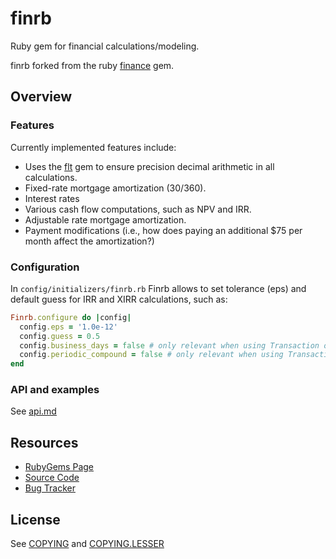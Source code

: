 # finrb

Ruby gem for financial calculations/modeling.

finrb forked from the ruby [finance](https://github.com/Edward-Intelligence/finance) gem.

## Overview

### Features

Currently implemented features include:

* Uses the [flt](https://github.com/jgoizueta/flt) gem to ensure precision decimal arithmetic in all calculations.
* Fixed-rate mortgage amortization (30/360).
* Interest rates
* Various cash flow computations, such as NPV and IRR.
* Adjustable rate mortgage amortization.
* Payment modifications (i.e., how does paying an additional $75 per month affect the amortization?)

### Configuration

In `config/initializers/finrb.rb` Finrb allows to set tolerance (eps) and default guess for IRR and XIRR calculations, such as:

```ruby
Finrb.configure do |config|
  config.eps = '1.0e-12'
  config.guess = 0.5
  config.business_days = false # only relevant when using Transaction object, skips weekends
  config.periodic_compound = false # only relevant when using Transaction object
end
```

### API and examples

See [api.md](docs/api.md)

## Resources

* [RubyGems Page](https://rubygems.org/gems/finrb)
* [Source Code](http://github.com/ncs1/finrb)
* [Bug Tracker](https://github.com/ncs1/finrb/issues)

## License

See [COPYING](./COPYING) and [COPYING.LESSER](./COPYING.LESSER)
